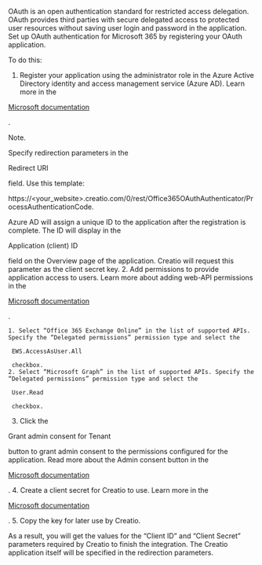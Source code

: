 


 OAuth is an open authentication standard for restricted access delegation. OAuth provides third parties with secure delegated access to protected user resources without saving user login and password in the application. Set up OAuth authentication for Microsoft 365 by registering your OAuth application.
 



 To do this:
 


1. Register your application using the administrator role in the Azure Active Directory identity and access management service (Azure AD). Learn more in the
 
[Microsoft documentation](https://docs.microsoft.com/en-us/azure/active-directory/develop/quickstart-register-app) 

 .
 





 Note.
 
 Specify redirection parameters in the
 
 Redirect URI
 
 field. Use this template:
   

 https://<your\_website>.creatio.com/0/rest/Office365OAuthAuthenticator/ProcessAuthenticationCode.
 




 Azure AD will assign a unique ID to the application after the registration is complete. The ID will display in the
 
 Application (client) ID
 
 field on the Overview page of the application. Creatio will request this parameter as the client secret key.
2. Add permissions to provide application access to users. Learn more about adding web-API permissions in the
 
[Microsoft documentation](https://docs.microsoft.com/en-us/azure/active-directory/develop/quickstart-configure-app-access-web-apis#add-permissions-to-access-web-apis) 

 .
 


	1. Select “Office 365 Exchange Online” in the list of supported APIs. Specify the “Delegated permissions” permission type and select the
	 
	 EWS.AccessAsUser.All
	 
	 checkbox.
	2. Select “Microsoft Graph” in the list of supported APIs. Specify the “Delegated permissions” permission type and select the
	 
	 User.Read
	 
	 checkbox.
3. Click the
 
 Grant admin consent for Tenant
 
 button to grant admin consent to the permissions configured for the application. Read more about the Admin consent button in the
 
[Microsoft documentation](https://docs.microsoft.com/en-us/azure/active-directory/develop/quickstart-configure-app-access-web-apis#understanding-api-permissions-and-admin-consent-ui) 

 .
4. Create a client secret for Creatio to use. Learn more in the
 
[Microsoft documentation](https://docs.microsoft.com/en-us/azure/storage/common/storage-auth-aad-app?tabs=dotnet#create-a-client-secret?) 

 .
5. Copy the key for later use by Creatio.
 



 As a result, you will get the values for the “Client ID” and “Client Secret” parameters required by Creatio to finish the integration. The Creatio application itself will be specified in the redirection parameters.





